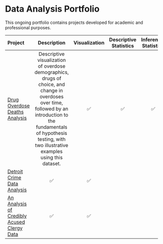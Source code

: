 # Data Analysis Portfolio

This ongoing portfolio contains projects developed for academic and professional purposes.


| Project | Description | Visualization | Descriptive Statistics | Inferential Statistics | 
| :--- | :---: | :---: | :---: | :---: |
| [Drug Overdose Deaths Analysis](https://github.com/Skye80/Data-Analysis-Portfolio/blob/master/Drug%20Overdose%20Deaths%20-checkpoint.ipynb) | Descriptive visualization of overdose demographics, drugs of choice, and change in overdoses over time, followed by an introduction to the fundamentals of hypothesis testing, with two illustrative examples using this dataset. | ✅ | ✅ | ✅ |
| [Detroit Crime Data Analysis](https://github.com/Skye80/Data-Analysis-Portfolio/blob/master/Detroit%20Crime%20Data%20Analysis-checkpoint.ipynb) | ✅ | ✅ | |
| [An Analysis of Credibly Acused Clergy Data](https://github.com/Skye80/Data-Analysis-Portfolio/blob/master/Analysis%20of%20Credibly%20Accused%20Clergy%20Data.ipynb) | ✅ | ✅ | |
